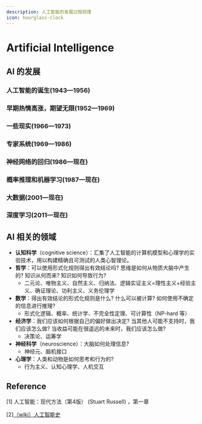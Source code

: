 ```yaml
---
description: 人工智能的发展过程梳理
icon: hourglass-clock
---
```


# Artificial Intelligence

## AI 的发展

### 人工智能的诞生(1943—1956)



### 早期热情高涨，期望无限(1952—1969)



### 一些现实(1966—1973)



### 专家系统(1969—1986)



### 神经网络的回归(1986—现在)



### 概率推理和机器学习(1987—现在)



### 大数据(2001—现在)



### 深度学习(2011—现在)



## AI 相关的领域

* **认知科学**（cognitive science）：汇集了人工智能的计算机模型和心理学的实验技术，用以构建精确且可测试的人类心智理论。
* **哲学**：可以使用形式化规则得出有效结论吗? 思维是如何从物质大脑中产生的? 知识从何而来? 知识如何导致行为?
  * 二元论、唯物主义、自然主义、归纳法、逻辑实证主义=理性主义+经验主义、确证理论、功利主义、义务伦理学
* **数学**：得出有效结论的形式化规则是什么? 什么可以被计算? 如何使用不确定的信息进行推理?
  * 形式化逻辑、概率、统计学、不完全性定理、可计算性（NP-hard 等）
* **经济学**：我们应该如何根据自己的偏好做出决定? 当其他人可能不支持时，我们应该怎么做? 当收益可能在很遥远的未来时，我们应该怎么做?
  * 决策论、运筹学
* **神经科学**（neuroscience）：大脑如何处理信息?
  * 神经元、脑机接口
* **心理学**：人类和动物是如何思考和行为的?
  * 行为主义、认知心理学、人机交互

## Reference

\[1] 人工智能：现代方法（第4版） (Stuart Russell) ，第一章

\[2][（wiki）人工智能史](https://zh.wikipedia.org/wiki/%E4%BA%BA%E5%B7%A5%E6%99%BA%E8%83%BD%E5%8F%B2)
